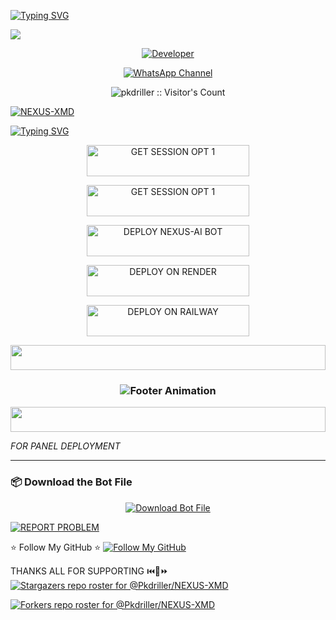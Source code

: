 <a href="https://git.io/typing-svg"><img src="https://readme-typing-svg.demolab.com?font=Black+Ops+One&size=100&pause=1000&color=8A2BE2&center=true&width=1000&height=200&lines=DAVE-KASE" alt="Typing SVG" /></a>
  </div>
<a><img src='https://files.catbox.moe/78muhw.jpg'/></a>

<p align="center">
  <a href="https://github.com/pkdriller"><img title="Developer" src="https://img.shields.io/badge/Author-NEXUS%20XMD-FF00FF.svg?style=big-square&logo=github" /></a>
</p>

<div align="center">
  
[![WhatsApp Channel](https://img.shields.io/badge/Join-WhatsApp%20Channel-9ACD32?style=big-square&logo=whatsapp)](https://whatsapp.com/channel/0029Vad7YNyJuyA77CtIPX0x)
</div>

 <p align="center"><img src="https://profile-counter.glitch.me/{pkdriller}/count.svg" alt="pkdriller :: Visitor's Count" old_src="https://profile-counter.glitch.me/{pkdriller}/count.svg" /></p>


<p align='center'>

 <a href="https://github.com/pkdriller/DAVE-KASE/fork"><img title="NEXUS-XMD" src="https://img.shields.io/badge/FORK-DAVE KASE V1-h?color=008000&style=for-the-badge&logo=github"></a>
 

[![Typing SVG](https://readme-typing-svg.herokuapp.com?font=Rockstar-ExtraBold&color=blue&lines=■+■+■+■+■+ℙ𝕃𝔼𝔸𝕊𝔼+𝔽𝕆ℝ𝕂+𝕋ℍ𝔼+ℝ𝔼ℙ𝕆)](https://git.io/typing-svg)

<!-- Action Buttons -->
<p align="center">
  <a href="https://nexus-pair2.onrender.com/">
    <img title="GET SESSION OPT 1" src="https://img.shields.io/badge/❤️_GET_NEXUS_SESSION1-000000?style=for-the-badge&logo=quantum&logoColor=white&color=blue" width="260" height="50"/>
   </a>
</p>

<p align="center">
  <a href="https://nexus-xmd-pair-site-am98.onrender.com/">
    <img title="GET SESSION OPT 1" src="https://img.shields.io/badge/❤️_GET_NEXUS_SESSION2-000000?style=for-the-badge&logo=quantum&logoColor=white&color=blue" width="260" height="50"/>
   </a>
</p>
<p align="center">
<a href='https://dashboard.heroku.com/new?template=https://github.com/Pkdriller/NEXUS-XMD/tree/main?tab=readme-ov-file' target="_blank"> <img title="DEPLOY NEXUS-AI BOT" src="https://img.shields.io/badge/👻_DEPLOY_ON_HEROKU-000000?style=for-the-badge&logo=heroku&logoColor=white&color=FF00FF" width="260" height="50"/>
  </a>
</p>
<p align="center">
  <a href="https://render.com">
    <img title="DEPLOY ON RENDER" src="https://img.shields.io/badge/👻_DEPLOY_ON_RENDER-000000?style=for-the-badge&logo=render&logoColor=white&color=61DAFB" width="260" height="50"/>
  </a>
</p>
<p align="center">
  <a href="https://railway.app?referralCode=AqkNn4">
    <img title="DEPLOY ON RAILWAY" src="https://img.shields.io/badge/👻_DEPLOY_ON_RAILWAY-000000?style=for-the-badge&logo=railway&logoColor=red&color=purple" width="260" height="50"/>
  </a>
</p>
<!-- Glowing Footer -->
<p align="center">
  <img src="https://i.imgur.com/dBaSKWF.gif" height="40" width="100%">
</p>

<h3 align="center">
  <img src="https://readme-typing-svg.herokuapp.com?font=Fira+Code&size=20&duration=3000&color=FFFFFF&background=000000&center=true&vCenter=true&width=600&lines=💎+NEXUS+XMD+Edition+by+Pkdriller👻;⚡+The+Best+Simple+WhatsApp+Bot+Allover+The+Glob" alt="Footer Animation">
</h3>

<p align="center">
  <img src="https://i.imgur.com/dBaSKWF.gif" height="40" width="100%">
</p>

*FOR PANEL DEPLOYMENT*

---

### 📦 Download the Bot File

<p align="center">
  <a href="https://github.com/Pkdriller/NEXUS-XMD/archive/refs/heads/main.zip">
    <img src="https://img.shields.io/badge/Download%20Bot-file-FF009D?style=for-the-badge&logo=github&logoColor=white" alt="Download Bot File" />
  </a>
</p>

[![REPORT PROBLEM](https://img.shields.io/badge/REPORT%20PROBLEM-25D366?style=for-the-badge&logo=whatsapp&logoColor=white)](https://wa.me/254794146821?text=Hello%2C%20I%20want%20to%20report%20a%20problem%20with%20this%20project.)


⭐ Follow My GitHub ⭐
[![Follow My GitHub](https://img.shields.io/static/v1?label=Follow%20My%20GitHub&message=Account&color=800000&style=for-the-badge&logo=github&logoColor=pink)](https://github.com/pkdriller) 
<p align="center">
    
THANKS ALL FOR SUPPORTING ⏮️💙⏩
[![Stargazers repo roster for @Pkdriller/NEXUS-XMD](http://reporoster.com/stars/dark/Pkdriller/NEXUS-XMD)](https://github.com/Pkdriller/NEXUS-XMD/stargazers)
     
[![Forkers repo roster for @Pkdriller/NEXUS-XMD](http://reporoster.com/forks/dark/Pkdriller/NEXUS-XMD)](https://github.com/Pkdriller/NEXUS-XMD/network/members)

</p>


